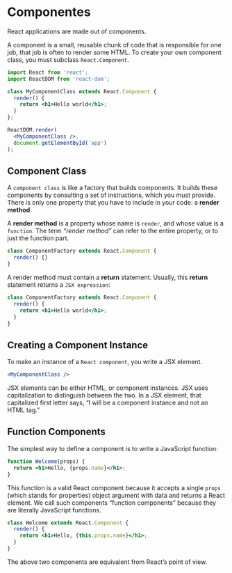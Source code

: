 # Componentes

React applications are made out of components.

A component is a small, reusable chunk of code that is responsible for one job, that job is often to render some HTML. To create your own component class, you must subclass `React.Component`.

```jsx
import React from 'react';
import ReactDOM from 'react-dom';

class MyComponentClass extends React.Component {
  render() {
    return <h1>Hello world</h1>;
  }
};

ReactDOM.render(
  <MyComponentClass />,
  document.getElementById('app')
);
```

## Component Class

A `component class` is like a factory that builds components. It builds these components by consulting a set of instructions, which you must provide. There is only one property that you have to include in your code: a **render method**.

A **render method** is a property whose name is `render`, and whose value is a `function`. The term *“render method”* can refer to the entire property, or to just the function part.

```jsx
class ComponentFactory extends React.Component {
  render() {}
}
```

A render method must contain a **return** statement. Usually, this **return** statement returns a `JSX expression`:

```jsx
class ComponentFactory extends React.Component {
  render() {
    return <h1>Hello world</h1>;
  }
}
```

## Creating a Component Instance

To make an instance of a `React component`, you write a JSX element.

```jsx
<MyComponentClass />
```

JSX elements can be either HTML, or component instances. JSX uses capitalization to distinguish between the two. In a JSX element, that capitalized first letter says, “I will be a component instance and not an HTML tag.”

## Function Components

The simplest way to define a component is to write a JavaScript function:

```jsx
function Welcome(props) {
  return <h1>Hello, {props.name}</h1>;
}
```

This function is a valid React component because it accepts a single `props` (which stands for properties) object argument with data and returns a React element. We call such components “function components” because they are literally JavaScript functions.

```jsx
class Welcome extends React.Component {
  render() {
    return <h1>Hello, {this.props.name}</h1>;
  }
}
```

The above two components are equivalent from React’s point of view.

